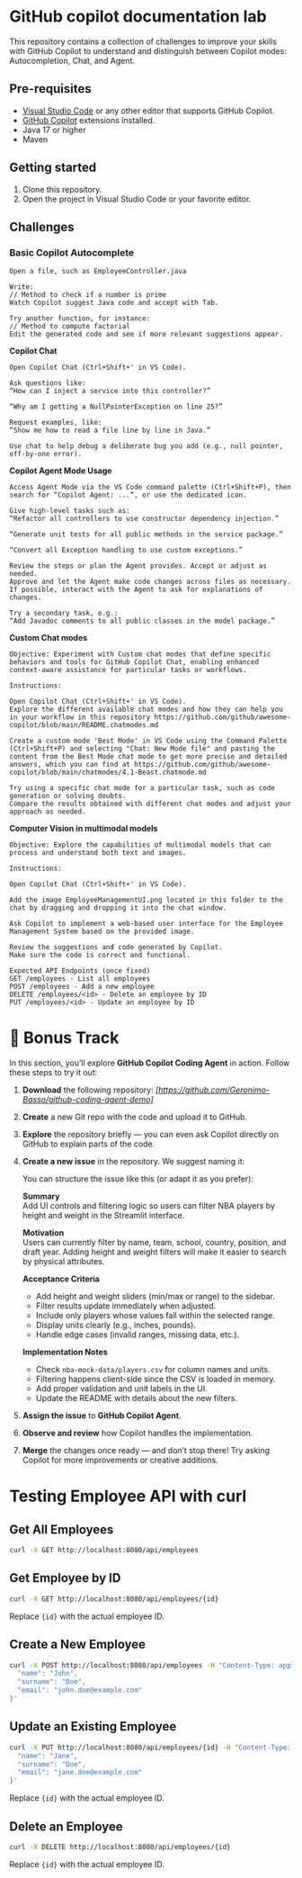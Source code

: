 # GitHub copilot documentation lab

This repository contains a collection of challenges to improve your skills with GitHub Copilot to understand and distinguish between Copilot modes: Autocompletion, Chat, and Agent.

## Pre-requisites

- [Visual Studio Code](https://code.visualstudio.com/) or any other editor that supports GitHub Copilot.
- [GitHub Copilot](https://copilot.github.com/) extensions installed.
- Java 17 or higher
- Maven

## Getting started

1. Clone this repository. 
2. Open the project in Visual Studio Code or your favorite editor.

## Challenges

### Basic Copilot Autocomplete

    Open a file, such as EmployeeController.java

    Write:
    // Method to check if a number is prime  
    Watch Copilot suggest Java code and accept with Tab.

    Try another function, for instance:
    // Method to compute factorial  
    Edit the generated code and see if more relevant suggestions appear.

**Copilot Chat**

    Open Copilot Chat (Ctrl+Shift+' in VS Code).

    Ask questions like:
    “How can I inject a service into this controller?”

    “Why am I getting a NullPointerException on line 25?”

    Request examples, like:
    “Show me how to read a file line by line in Java.”

    Use chat to help debug a deliberate bug you add (e.g., null pointer, off-by-one error).

**Copilot Agent Mode Usage**

    Access Agent Mode via the VS Code command palette (Ctrl+Shift+P), then search for “Copilot Agent: ...”, or use the dedicated icon.

    Give high-level tasks such as:
    “Refactor all controllers to use constructor dependency injection.”

    “Generate unit tests for all public methods in the service package.”

    “Convert all Exception handling to use custom exceptions.”

    Review the steps or plan the Agent provides. Accept or adjust as needed.
    Approve and let the Agent make code changes across files as necessary.
    If possible, interact with the Agent to ask for explanations of changes.

    Try a secondary task, e.g.:
    “Add Javadoc comments to all public classes in the model package.”

**Custom Chat modes**

    Objective: Experiment with Custom chat modes that define specific behaviors and tools for GitHub Copilot Chat, enabling enhanced context-aware assistance for particular tasks or workflows.

    Instructions:

    Open Copilot Chat (Ctrl+Shift+' in VS Code).
    Explore the different available chat modes and how they can help you in your workflow in this repository https://github.com/github/awesome-copilot/blob/main/README.chatmodes.md

    Create a custom mode 'Best Mode' in VS Code using the Command Palette (Ctrl+Shift+P) and selecting "Chat: New Mode file" and pasting the content from the Best Mode chat mode to get more precise and detailed answers, which you can find at https://github.com/github/awesome-copilot/blob/main/chatmodes/4.1-Beast.chatmode.md

    Try using a specific chat mode for a particular task, such as code generation or solving doubts.
    Compare the results obtained with different chat modes and adjust your approach as needed.

**Computer Vision in multimodal models**

    Objective: Explore the capabilities of multimodal models that can process and understand both text and images.

    Instructions:

    Open Copilot Chat (Ctrl+Shift+' in VS Code).

    Add the image EmployeeManagementUI.png located in this folder to the chat by dragging and dropping it into the chat window.

    Ask Copilot to implement a web-based user interface for the Employee Management System based on the provided image.

    Review the suggestions and code generated by Copilot.
    Make sure the code is correct and functional.
    
    Expected API Endpoints (once fixed)
    GET /employees - List all employees
    POST /employees - Add a new employee
    DELETE /employees/<id> - Delete an employee by ID
    PUT /employees/<id> - Update an employee by ID


# 🎁 Bonus Track

In this section, you’ll explore **GitHub Copilot Coding Agent** in action. Follow these steps to try it out:  

1. **Download** the following repository: *[https://github.com/Geronimo-Basso/github-coding-agent-demo]*
2. **Create** a new Git repo with the code and upload it to GitHub.
3. **Explore** the repository briefly — you can even ask Copilot directly on GitHub to explain parts of the code.  
4. **Create a new issue** in the repository. We suggest naming it:

   You can structure the issue like this (or adapt it as you prefer):  

   **Summary**  
   Add UI controls and filtering logic so users can filter NBA players by height and weight in the Streamlit interface.  

   **Motivation**  
   Users can currently filter by name, team, school, country, position, and draft year. Adding height and weight filters will make it easier to search by physical attributes.  

   **Acceptance Criteria**  
   - Add height and weight sliders (min/max or range) to the sidebar.  
   - Filter results update immediately when adjusted.  
   - Include only players whose values fall within the selected range.  
   - Display units clearly (e.g., inches, pounds).  
   - Handle edge cases (invalid ranges, missing data, etc.).  

   **Implementation Notes**  
   - Check `nba-mock-data/players.csv` for column names and units.  
   - Filtering happens client-side since the CSV is loaded in memory.  
   - Add proper validation and unit labels in the UI.  
   - Update the README with details about the new filters.  

4. **Assign the issue** to **GitHub Copilot Agent**.  
5. **Observe and review** how Copilot handles the implementation.  
6. **Merge** the changes once ready — and don’t stop there! Try asking Copilot for more improvements or creative additions.  


# Testing Employee API with curl

## Get All Employees
```sh
curl -X GET http://localhost:8080/api/employees
```

## Get Employee by ID
```sh
curl -X GET http://localhost:8080/api/employees/{id}
```
Replace `{id}` with the actual employee ID.

## Create a New Employee
```sh
curl -X POST http://localhost:8080/api/employees -H "Content-Type: application/json" -d '{
  "name": "John",
  "surname": "Doe",
  "email": "john.doe@example.com"
}'
```

## Update an Existing Employee
```sh
curl -X PUT http://localhost:8080/api/employees/{id} -H "Content-Type: application/json" -d '{
  "name": "Jane",
  "surname": "Doe",
  "email": "jane.doe@example.com"
}'
```
Replace `{id}` with the actual employee ID.

## Delete an Employee
```sh
curl -X DELETE http://localhost:8080/api/employees/{id}
```
Replace `{id}` with the actual employee ID.
